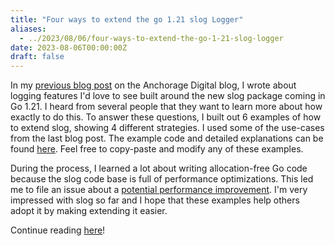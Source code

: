 ```yaml
---
title: "Four ways to extend the go 1.21 slog Logger"
aliases:
  - ../2023/08/06/four-ways-to-extend-the-go-1-21-slog-logger
date: 2023-08-06T00:00:00Z
draft: false
---
```


In my [previous blog post](https://medium.com/anchorage/three-logging-features-to-improve-your-slog-f72300a7fb66) on the Anchorage Digital blog, I wrote about logging features I'd love to see built around the new slog package coming in Go 1.21. I heard from several people that they want to learn more about how exactly to do this. To answer these questions, I built out 6 examples of how to extend slog, showing 4 different strategies. I used some of the use-cases from the last blog post. The example code and detailed explanations can be found [here](https://github.com/vikstrous/slogexamples/). Feel free to copy-paste and modify any of these examples.

During the process, I learned a lot about writing allocation-free Go code because the slog code base is full of performance optimizations. This led me to file an issue about a [potential performance improvement](https://github.com/golang/go/issues/61774). I'm very impressed with slog so far and I hope that these examples help others adopt it by making extending it easier.

Continue reading [here](https://github.com/vikstrous/slogexamples/)!